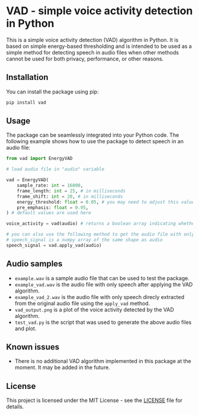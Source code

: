 # VAD - simple voice activity detection in Python

This is a simple voice activity detection (VAD) algorithm in Python. It is based on simple energy-based thresholding and is intended to be used as a simple method for detecting speech in audio files when other methods cannot be used for both privacy, performance, or other reasons.

## Installation

You can install the package using pip:
```bash
pip install vad
```

## Usage

The package can be seamlessly integrated into your Python code. The following example shows how to use the package to detect speech in an audio file:

```python
from vad import EnergyVAD

# load audio file in "audio" variable

vad = EnergyVAD(
    sample_rate: int = 16000,
    frame_length: int = 25, # in milliseconds
    frame_shift: int = 20, # in milliseconds
    energy_threshold: float = 0.05, # you may need to adjust this value
    pre_emphasis: float = 0.95,
) # default values are used here

voice_activity = vad(audio) # returns a boolean array indicating whether a frame is speech or not

# you can also use the following method to get the audio file with only speech
# speech_signal is a numpy array of the same shape as audio
speech_signal = vad.apply_vad(audio)
```

## Audio samples

- `example.wav` is a sample audio file that can be used to test the package.
- `example_vad.wav` is the audio file with only speech after applying the VAD algorithm.
- `example_vad_2.wav` is the audio file with only speech direcly extracted from the original audio file using the `apply_vad` method.
- `vad_output.png` is a plot of the voice activity detected by the VAD algorithm.
- `test_vad.py` is the script that was used to generate the above audio files and plot.

## Known issues

- There is no additional VAD algorithm implemented in this package at the moment. It may be added in the future.

## License

This project is licensed under the MIT License - see the [LICENSE](LICENSE) file for details.
